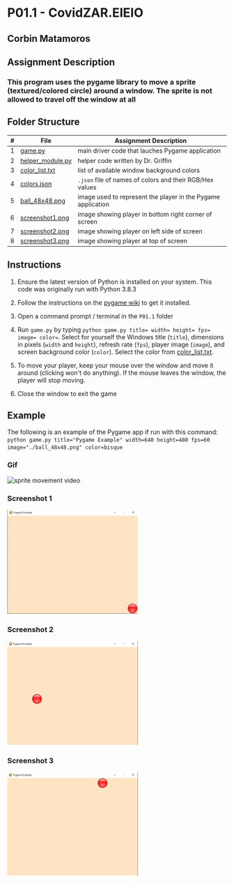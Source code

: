 # P01.1 - CovidZAR.EIEIO

## Corbin Matamoros

## Assignment Description

### This program uses the pygame library to move a sprite (textured/colored circle) around a window. The sprite is not allowed to travel off the window at all

## Folder Structure

|   #   | File | Assignment Description |
| :---: | ----------- | ---------------------- |
|   1    |  [game.py](game.py)  | main driver code that lauches Pygame application |
|   2    |  [helper_module.py](helper_module.py)  | helper code written by Dr. Griffin |
|   3    |  [color_list.txt](color_list.txt)  | list of available window background colors |
|   4    |  [colors.json](colors.json)  | `.json` file of names of colors and their RGB/Hex values |
|   5    |  [ball_48x48.png](ball_48x48.png)  | image used to represent the player in the Pygame application |
|   6    |  [screenshot1.png](screenshot1.png)  | image showing player in bottom right corner of screen |
|   7    |  [screenshot2.png](screenshot2.png)  | image showing player on left side of screen |
|   8    |  [screenshot3.png](screenshot3.png)  | image showing player at top of screen |

## Instructions

1. Ensure the latest version of Python is installed on your system. This code was originally run with Python 3.8.3

2. Follow the instructions on the [pygame wiki](https://www.pygame.org/wiki/GettingStarted) to get it installed.

3. Open a command prompt / terminal in the `P01.1` folder

4. Run `game.py` by typing `python game.py title= width= height= fps= image= color=`. Select for yourself the Windows title (`title`), dimensions in pixels (`width` and `height`), refresh rate (`fps`), player image (`image`), and screen background color (`color`). Select the color from [color_list.txt](color_list.txt).

5. To move your player, keep your mouse over the window and move it around (clicking won't do anything). If the mouse leaves the window, the player will stop moving.

6. Close the window to exit the game

## Example

The following is an example of the Pygame app if run with this command: `python game.py title="Pygame Example" width=640 height=480 fps=60 image="./ball_48x48.png" color=bisque`

### Gif

![sprite movement video](https://media.giphy.com/media/U6YEDrQ1EzoKWhl9hl/giphy.gif)

### Screenshot 1

<img src="screenshot1.png" width="300">

### Screenshot 2

<img src="screenshot2.png" width="300">

### Screenshot 3

<img src="screenshot3.png" width="300">
